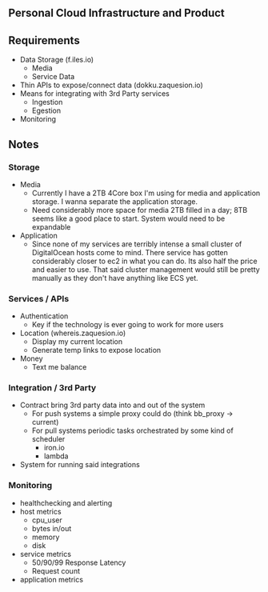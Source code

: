 Personal Cloud Infrastructure and Product
--

## Requirements
* Data Storage (f.iles.io)
	- Media
	- Service Data
* Thin APIs to expose/connect data (dokku.zaquesion.io)
* Means for integrating with 3rd Party services
	- Ingestion
	- Egestion
* Monitoring

## Notes
### Storage
* Media
	- Currently I have a 2TB 4Core box I'm using for media and application storage. I wanna separate the application storage.
	- Need considerably more space for media 2TB filled in a day; 8TB seems like a good place to start. System would need to be expandable
* Application
	- Since none of my services are terribly intense a small cluster of DigitalOcean hosts come to mind. There service has gotten considerably closer to ec2 in what you can do. Its also half the price and easier to use. That said cluster management would still be pretty manually as they don't have anything like ECS yet.

### Services / APIs
* Authentication
	* Key if the technology is ever going to work for more users
* Location (whereis.zaquesion.io)
	- Display my current location
	- Generate temp links to expose location
* Money
	* Text me balance

### Integration / 3rd Party
* Contract bring 3rd party data into and out of the system
	- For push systems a simple proxy could do (think bb_proxy -> current)
	- For pull systems periodic tasks orchestrated by some kind of scheduler
		- iron.io
		- lambda
* System for running said integrations

### Monitoring
* healthchecking and alerting
* host metrics
	- cpu_user
	- bytes in/out
	* memory
	* disk
* service metrics
	- 50/90/99 Response Latency
	* Request count
* application metrics

